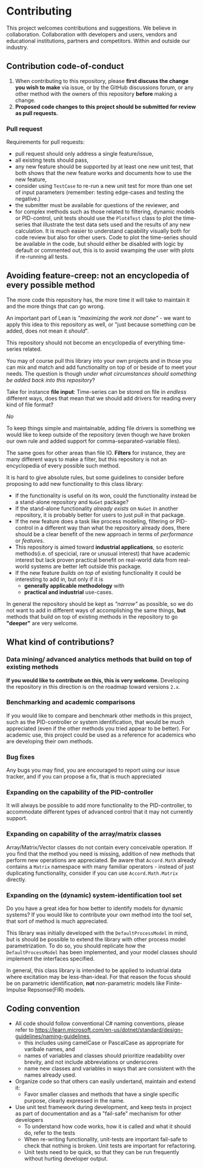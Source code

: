 # Contributing

This project welcomes contributions and suggestions. 
We believe in collaboration. Collaboration with developers and users, vendors and educational institutions, partners and competitors. Within and outside our industry.

## Contribution code-of-conduct

1. When contributing to this repository, please **first discuss the change you wish to make** via issue, or by the GitHub discussions forum,
or any other method with the owners of this repository **before** making a change.
2. **Proposed code changes to this project should be submitted for review as pull requests.**

### Pull request

Requirements for pull requests:
- pull request should only address a single feature/issue,
- all existing tests should pass,
- any new feature should be supported by at least one new unit test, that both shows that the new feature works and documents how to use the new feature,
- consider using ``TestCase`` to re-run a new unit test for more than one set of input parameters (remember: testing edge-cases and testing the negative.)
- the submitter must be available for questions of the reviewer, and 
- for complex methods such as those related to filtering, dynamic models or PID-control, unit tests should use the ``Plot4Test`` class to plot the time-series that illustrate
the test data sets used and the results of any new calculation. It is much easier to understand capability visually both for code review but also for other users. 
Code to plot the time-series should be available in the code, but should either be disabled with logic by default or commented out, this is to avoid swamping the user with plots 
if re-running all tests.

## Avoiding feature-creep: not an encyclopedia of every possible method

The more code this repository has, the more time it will take to maintain it and the more things that can go wrong. 

An important part of Lean is *"maximizing the work not done"* - we want to apply this idea to this repository as well, or "just because something *can* be added, does not mean it *should*".

This repository should not become an encyclopedia of everything time-series related.

You may of course pull this library into your own projects and in those you can mix and match and add functionality on top of or beside of to meet your needs. 
The question is though *under what circumstances should something be added back into this repository*?

Take for instance **file input**: Time-series can be stored on file in *endless* different ways, does that mean that we should add drivers for reading every kind of file format?

*No*

To keep things simple and maintainable, adding file drivers is something we would like to keep outside of the repository (even though we have broken our own rule and added 
support for comma-separated-variable files). 

The same goes for other areas than file IO. **Filters** for instance, they are many different ways to make a filter, but this repository is not an encyclopedia of every possible such method. 

It is hard to give absolute rules, but some guidelines to consider before proposing to add new functionality to this class library:
- If the functionality is useful on its won, could the functionality instead be a stand-alone repository and ``NuGet`` package?
- If the stand-alone functionality *already exists* on ``NuGet`` in another repository, it is probably better for users to just pull in that package.
- If the new feature does a task like process modeling, filtering or PID-control in a different way than what the repository already does, there should be a clear benefit of the 
new approach in terms of *performance* or *features*.
- This repository is aimed toward **industrial applications**, so esoteric methods(i.e. of specicial, rare or unusual interest) 
that have academic interest but lack proven practical benefit on real-world data from real-world systems are better left outside this package.
- If the new feature *builds on top* of existing functionality it could be interesting to add in, but only if it is 
	- **generally applicable methodology** with 
	- **practical and industrial** use-cases.

In general the repository should be kept as *"narrow"* as possible, so we do not want to add in different ways of accomplishing the same things, **but** methods that build on top of existing methods
in the repository to go **"deeper"** are very welcome.


## What kind of contributions?

### Data mining/ advanced analytics methods that build on top of existing methods 

**If you would like to contribute on this, this is very welcome.** Developing the repository in this direction is on the roadmap toward versions ``2.x``.

### Benchmarking and academic comparisons

If you would like to compare and benchmark other methods in this project, such as the PID-controller or system identification, 
 that would be much appreciated (even if the other methods you tried appear to be better). For academic use, this project could be used as a reference
 for academics who are developing their own methods. 

### Bug fixes

Any bugs you may find, you are encouraged to report using our issue tracker, and if you can propose a fix, that is much appreciated

### Expanding on the capability of the PID-controller 

It will always be possible to add more functionality to the PID-controller, to accommodate different types of advanced control that it may not currently support.

### Expanding on capability of the array/matrix classes

Array/Matrix/Vector classes do not contain every conceivable operation. If you find that the method you need is missing, addition of new methods that perform new operations 
are appreciated. Be aware that ``Accord.Math`` already contains a ``Matrix`` namespace with many familiar operators - instead of just duplicating functionality, consider if you can 
use ``Accord.Math.Matrix`` directly.

### Expanding on the (dynamic) system-identification tool set 

Do you have a great idea for how better to identify models for dynamic systems? If you would like to contribute your own method into the tool set, that sort of method is much
appreciated. 

This library was initially developed with the ``DefaultProcessModel`` in mind, but is should be possible to extend the library with other process model parametrization.
To do so, you should replicate how the ``DefaultProcessModel`` has been implemented, and your model classes should implement the interfaces specified.

In general, this class library is intended to be applied to industrial data where excitation may be less-than-ideal. For that reason the focus should be on parametric identification, **not** non-parametric
models like Finite-Impulse Repsonse(FIR) models.

## Coding convention

- All code should follow conventional C# naming conventions, please refer to https://learn.microsoft.com/en-us/dotnet/standard/design-guidelines/naming-guidelines, 
	- this includes using camelCase or PascalCase as appropriate for varibale names, and
   	- names of variables and classes should prioritize readability over brevity, and not include abbreviations or underscores
   	- name new classes and variables in ways that are consistent with the names already used. 
- Organize code so that others can easily undertand, maintain and extend it:
 	- Favor smaller classes and methods that have a single specific purpose, clearly expressed in the name. 
- Use unit test framework during development, and keep tests in project as part of documentation and as a "fail-safe" mechanism for other developers
	- To understand how code works, how it is called and what it should do, refer to the tests
   	- When re-writing functionality, unit-tests are important fail-safe to check that nothing is broken. Unit tests are important for refactoring.
   	- Unit tests need to be quick, so that they can be run frequently without hurting developer output.
   	  
